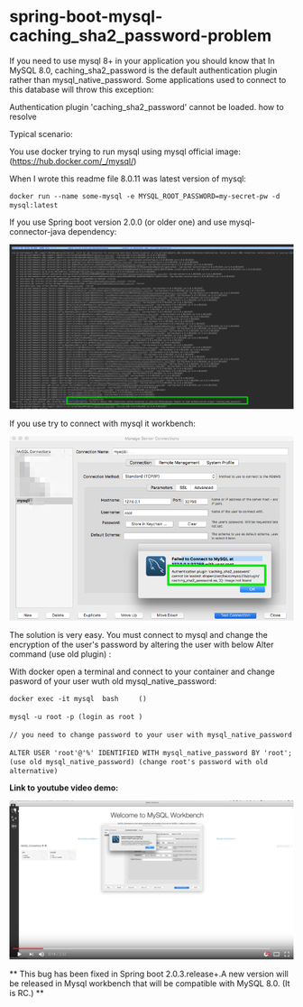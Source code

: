 # spring-boot-mysql-caching_sha2_password-problem

If you need to use mysql 8+ in your application you should know that In MySQL 8.0, caching_sha2_password is the default authentication plugin rather than mysql_native_password. Some applications used to connect to this database will throw this exception:

Authentication plugin 'caching_sha2_password' cannot be loaded. how to resolve

Typical scenario:

You use docker trying to run mysql using mysql official image: (https://hub.docker.com/_/mysql/)

When I wrote this readme file 8.0.11 was latest version of mysql:

```
docker run --name some-mysql -e MYSQL_ROOT_PASSWORD=my-secret-pw -d mysql:latest
```



If you use Spring boot version 2.0.0 (or older one) and use mysql-connector-java dependency:


![Spring boot connection problem](https://github.com/cristianprofile/spring-boot-mysql-caching_sha2_password-problem/blob/master/boot_problem.png?raw=true "Spring boot connection problem")


If you use try to connect with mysql it workbench:


![Mysql workbench problem](https://github.com/cristianprofile/spring-boot-mysql-caching_sha2_password-problem/blob/master/mysql_workbench.png?raw=true "Mysql workbench problem")


The solution is very easy. You must connect to mysql and change the encryption of the user's password by altering the user with below Alter command (use old plugin) :

With docker open a terminal and connect to your container and change pasword of your user wuth old mysql_native_password:


```
docker exec -it mysql  bash     ()

mysql -u root -p (login as root )

// you need to change password to your user with mysql_native_password

ALTER USER 'root'@'%' IDENTIFIED WITH mysql_native_password BY 'root'; (use old mysql_native_password) (change root's password with old alternative)

```


**Link to youtube video demo:**

[![Video DEMO](https://github.com/cristianprofile/spring-boot-mysql-caching_sha2_password-problem/blob/master/youtube-screen.png?raw=true)](https://youtu.be/vOUMmsHlMcY)


** This bug has been fixed in Spring boot 2.0.3.release+.A new version will be released in Mysql workbench that will be  compatible with MySQL 8.0. (It is RC.) **




